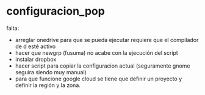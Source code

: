 # configuracion_pop
falta:
- arreglar onedrive para que se pueda ejecutar requiere que el compilador de 
d esté activo
- hacer que newgrp (fusuma) no acabe con la ejecución del script
- instalar dropbox
- hacer script para copiar la configuracion actual (seguramente gnome 
seguira siendo muy manual)
- para que funcione google cloud se tiene que definir un proyecto y definir la región y la zona.

